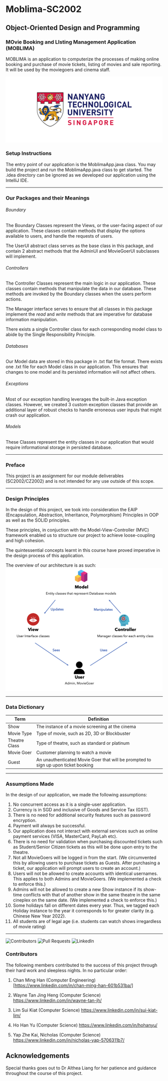 # Moblima-SC2002
## Object-Oriented Design and Programming 

### MOvie Booking and LIsting Management Application (MOBLIMA)

MOBLIMA is an application to computerize the processes of making online booking and
purchase of movie tickets, listing of movies and sale reporting. It will be used by the moviegoers and cinema staff.

![alt text](images/ntu-placeholder-d.jpeg)

### Setup Instructions

The entry point of our application is the MoblimaApp.java class. You may build the project and run the MoblimaApp.java class to get started.
The .idea directory can be ignored as we developed our application using the IntelliJ IDE. 

------------------

### Our Packages and their Meanings

###### Boundary 
The Boundary Classes represent the Views, or the user-facing aspect of our application. These classes contain methods that display the options available to users, and handle the requests of users.

The UserUI abstract class serves as the base class in this package, and contain 2 abstract methods that the AdminUI and MovieGoerUI subclasses will implement.

###### Controllers
The Controller Classes represent the main logic in our application. These classes contain methods that manipulate the data in our database. These methods are invoked by the Boundary classes when the users perform actions.

The Manager interface serves to ensure that all classes in this package implement the _read_ and _write_ methods that are imperative for database information manipulation.

There exists a single Controller class for each corresponding model class to abide by the Single Responsibility Principle.

###### Databases
Our Model data are stored in this package in .txt flat file format. There exists one .txt file for each Model class in our application. This ensures that changes to one model and its persisted information will not affect others.

###### Exceptions
Most of our exception handling leverages the built-in Java exception classes. However, we created 3 custom exception classes that provide an additional layer of robust checks to handle erroneous user inputs that might crash our application.

###### Models
These Classes represent the entity classes in our application that would require informational storage in persisted database.

-------------------

### Preface
This project is an assignment for our module deliverables (SC2002/CZ2002) and is not intended for any use outside of this scope. 

-------------------

### Design Principles
In the design of this project, we took into consideration the EAIP (Encapsulation, Abstraction, Inheritance, Polymorphism) Principles in OOP as well as the SOLID principles. 

These principles, in conjuction with the Model-View-Controller (MVC) framework enabled us to structure our project to achieve loose-coupling and high cohesion. 

The quintessential concepts learnt in this course have proved imperative in the design process of this application.

The overview of our architecture is as such:
![MVC](images/MVC.png)

------------------

### Data Dictionary

| Term | Definition                                                                         |
|---|------------------------------------------------------------------------------------|
| Show | The instance of a movie screening at the cinema                                    |
| Movie Type | Type of movie, such as 2D, 3D or Blockbuster                                       |
| Theatre Class | Type of theatre, such as standard or platinum                                      |
| Movie Goer | Customer planning to watch a movie                                                 |
| Guest | An unauthenticated Movie Goer that will be prompted to sign up upon ticket booking |

------------------

### Assumptions Made

In the design of our application, we made the following assumptions:
1. No concurrent access as it is a single-user application.
2. Currency is in SGD and inclusive of Goods and Service Tax (GST).
3. There is no need for additional security features such as password encryption.
4. Payment will always be successful.
5. Our application does not interact with external services such as online payment services (VISA, MasterCard, PayLah etc).
6. There is no need for validation when purchasing discounted tickets such as Student/Senior Citizen tickets as this will be done upon entry to the theatre.
7. Not all MovieGoers will be logged in from the start. (We circumvented this by allowing users to purchase tickets as Guests. After purchasing a ticket, our application will prompt users to create an account.)
8. Users will not be allowed to create accounts with identical usernames. This applies to both Admins and MovieGoers. (We implemented a check to enforce this.)
9. Admins will not be allowed to create a new Show instance if its show-time conflicts with that of another show in the same theatre in the same cineplex on the same date. (We implemented a check to enforce this.)
10. Some holidays fall on different dates every year. Thus, we tagged each Holiday instance to the year it corresponds to for greater clarity (e.g. Chinese New Year 2022).
11. All students are of legal age (i.e. students can watch shows irregardless of movie rating)


-----------
![Contributors](https://img.shields.io/badge/Contributors-5-brightgreen?style=for-the-badge&logo=appveyor) 
![Pull Requests](https://img.shields.io/badge/Pull%20Requests-109-green?style=for-the-badge&logo=appveyor) 
![LinkedIn](https://img.shields.io/badge/LinkedIn-Visit%20Us!-blue?style=for-the-badge&logo=appveyor) 

### Contributors

The following members contributed to the success of this project through their hard work and sleepless nights.
In no particular order:

1. Chan Ming Han (Computer Engineering)
   [https://www.linkedin.com/in/chan-ming-han-601b531ba/] 

2. Wayne Tan Jing Heng (Computer Science)
   https://www.linkedin.com/in/wayne-tan-jh/

3. Lim Sui Kiat (Computer Science)
   https://www.linkedin.com/in/sui-kiat-lim/

4. Ho Han Yu (Computer Science)
   https://www.linkedin.com/in/hohanyu/

5. Yap Zhe Kai, Nicholas (Computer Science)
   https://www.linkedin.com/in/nicholas-yap-5706311b7/

## Acknowledgements
Special thanks goes out to Dr Althea Liang for her patience and guidance throughout the course of this project. 
